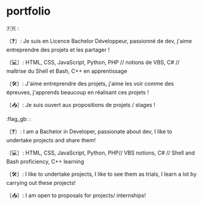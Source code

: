 # portfolio
🇫🇷 :

〔❓〕: Je suis en Licence Bachelor Développeur, passionné de dev, j'aime entreprendre des projets et les partager !

〔💻〕: HTML, CSS, JavaScript, Python, PHP // notions de VBS, C# // maîtrise du Shell et Bash, C++ en apprentissage

〔🛠〕: J'aime entreprendre des projets, j'aime les voir comme des épreuves, j'apprends beaucoup en réalisant ces projets ! 

〔📥〕: Je suis ouvert aux propositions de projets / stages !

:flag_gb: :

〔❓〕: I am a Bachelor in Developer, passionate about dev, I like to undertake projects and share them!

〔💻〕: HTML, CSS, JavaScript, Python, PHP// VBS notions, C# // Shell and Bash proficiency, C++ learning

〔🛠〕: I like to undertake projects, I like to see them as trials, I learn a lot by carrying out these projects! 

〔📥〕: I am open to proposals for projects/ internships!




